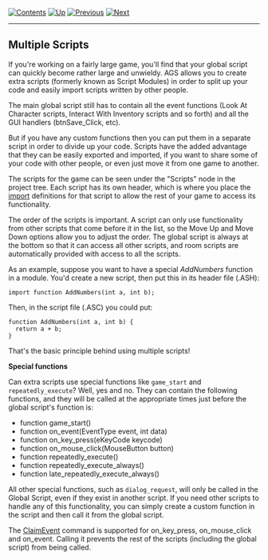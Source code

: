 []()

[![Contents](contents.gif)](ags.md) [![Up](up.gif)](ags28.md#topic41)
[![Previous](back.gif)](ags34.md#StringFormats)
[![Next](forward.gif)](ags36.md#BlockingScripts)

------------------------------------------------------------------------

Multiple Scripts
----------------

If you're working on a fairly large game, you'll find that your global
script can quickly become rather large and unwieldy. AGS allows you to
create extra scripts (formerly known as Script Modules) in order to
split up your code and easily import scripts written by other people.

The main global script still has to contain all the event functions
(Look At Character scripts, Interact With Inventory scripts and so
forth) and all the GUI handlers (btnSave\_Click, etc).

But if you have any custom functions then you can put them in a separate
script in order to divide up your code. Scripts have the added advantage
that they can be easily exported and imported, if you want to share some
of your code with other people, or even just move it from one game to
another.

The scripts for the game can be seen under the "Scripts" node in the
project tree. Each script has its own header, which is where you place
the [import](ags44.md#importkeyword) definitions for that script to
allow the rest of your game to access its functionality.

The order of the scripts is important. A script can only use
functionality from other scripts that come before it in the list, so the
Move Up and Move Down options allow you to adjust the order. The global
script is always at the bottom so that it can access all other scripts,
and room scripts are automatically provided with access to all the
scripts.

As an example, suppose you want to have a special *AddNumbers* function
in a module. You'd create a new script, then put this in its header file
(.ASH):

    import function AddNumbers(int a, int b);

Then, in the script file (.ASC) you could put:

    function AddNumbers(int a, int b) {
      return a + b;
    }

That's the basic principle behind using multiple scripts!

**Special functions**

Can extra scripts use special functions like `game_start` and
`repeatedly_execute`? Well, yes and no. They can contain the following
functions, and they will be called at the appropriate times just before
the global script's function is:

-   function game\_start()
-   function on\_event(EventType event, int data)
-   function on\_key\_press(eKeyCode keycode)
-   function on\_mouse\_click(MouseButton button)
-   function repeatedly\_execute()
-   function repeatedly\_execute\_always()
-   function late\_repeatedly\_execute\_always()

All other special functions, such as `dialog_request`, will only be
called in the Global Script, even if they exist in another script. If
you need other scripts to handle any of this functionality, you can
simply create a custom function in the script and then call it from the
global script.

The [ClaimEvent](ags54.md#ClaimEvent) command is supported for
on\_key\_press, on\_mouse\_click and on\_event. Calling it prevents the
rest of the scripts (including the global script) from being called.
